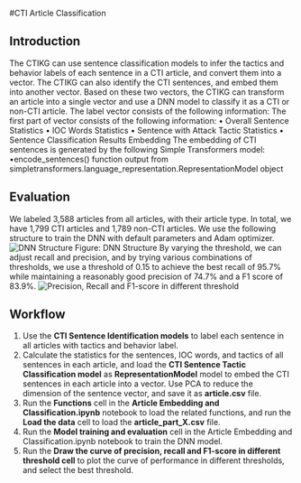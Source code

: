 #CTI Article Classification

## Introduction
The CTIKG can use sentence classification models to infer the tactics and behavior labels of each sentence in a CTI article, and convert them into a vector. The CTIKG can also identify the CTI sentences, and embed them into another vector. Based on these two vectors, the CTIKG can transform an article into a single vector and use a DNN model to classify it as a CTI or non-CTI article. The label vector consists of the following information:
The first part of vector consists of the following information:
• Overall Sentence Statistics
• IOC Words Statistics
• Sentence with Attack Tactic Statistics
• Sentence Classification Results Embedding
The embedding of CTI sentences is generated by the following Simple Transformers model:
•encode_sentences() function output from simpletransformers.language_representation.RepresentationModel object

## Evaluation
We labeled 3,588 articles from all articles, with their article type. In total, we have 1,799 CTI articles and 1,789 non-CTI articles. We use the following structure to train the DNN with default parameters and Adam optimizer. 
![DNN Structure](https://i.imgur.com/A5d184e.png)
Figure: DNN Structure
By varying the threshold, we can adjust recall and precision, and by trying various combinations of thresholds, we use a threshold of 0.15 to achieve the best recall of 95.7% while maintaining a reasonably good precision of 74.7% and a F1 score of 83.9%.
![Precision, Recall and F1-score in different threshold](https://i.imgur.com/hZfpDF3.png)

## Workflow
1. Use the **CTI Sentence Identification models** to label each sentence in all articles with tactics and behavior label.
2. Calculate the statistics for the sentences, IOC words, and tactics of all sentences in each article, and load the **CTI Sentence Tactic Classification model**  as **RepresentationModel** model to embed the CTI sentences in each article into a vector. Use PCA to reduce the dimension of the sentence vector, and save it as **article.csv** file.
2. Run the **Functions** cell in the **Article Embedding and Classification.ipynb** notebook to load the related functions, and run the **Load the data** cell to load the **article_part_X.csv** file.
3. Run the **Model training and evaluation** cell in the Article Embedding and Classification.ipynb notebook to train the DNN model.
4. Run the **Draw the curve of precision, recall and F1-score in different threshold cell** to plot the curve of performance in different thresholds, and select the best threshold.

